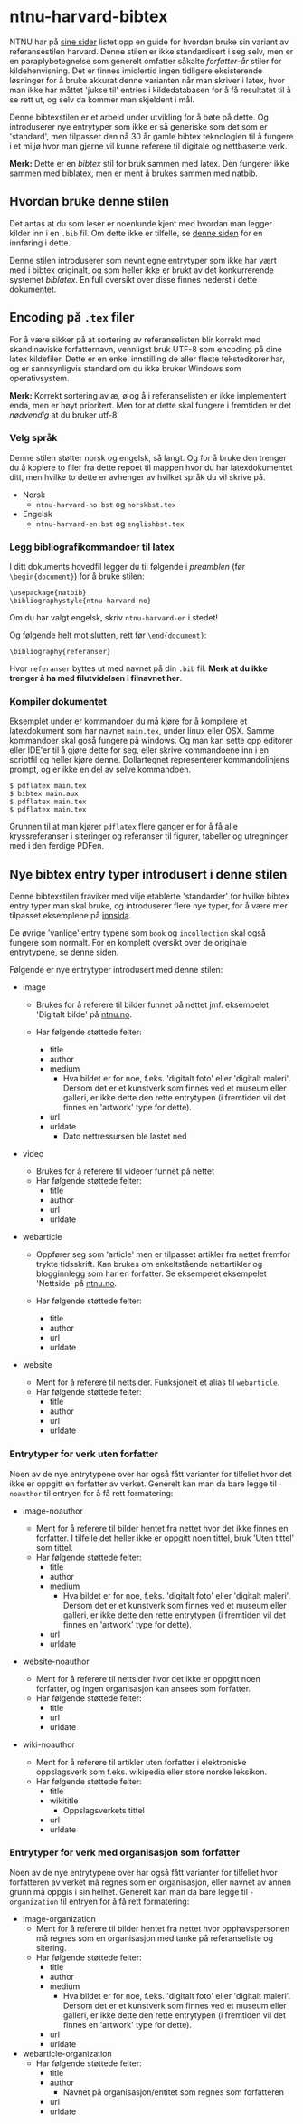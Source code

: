 # ntnu-harvard-bibtex

NTNU har på [sine sider](https://innsida.ntnu.no/wiki/-/wiki/Norsk/Bruke+og+referere+til+kilder) listet opp en guide for hvordan bruke sin variant av referansestilen harvard. Denne stilen er ikke standardisert i seg selv, men er en paraplybetegnelse som generelt omfatter såkalte *forfatter-år* stiler for kildehenvisning. Det er finnes imidlertid ingen tidligere eksisterende løsninger for å bruke akkurat denne varianten når man skriver i latex, hvor man ikke har måttet 'jukse til' entries i kildedatabasen for å få resultatet til å se rett ut, og selv da kommer man skjeldent i mål.

Denne bibtexstilen er et arbeid under utvikling for å bøte på dette. Og introduserer nye entrytyper som ikke er så generiske som det som er 'standard', men tilpasser den nå 30 år gamle bibtex teknologien til å fungere i et miljø hvor man gjerne vil kunne referere til digitale og nettbaserte verk.

**Merk:** Dette er en *bibtex* stil for bruk sammen med latex. Den fungerer ikke sammen med biblatex, men er ment å brukes sammen med natbib.


## Hvordan bruke denne stilen

Det antas at du som leser er noenlunde kjent med hvordan man legger kilder inn i en `.bib` fil. Om dette ikke er tilfelle, se [denne siden](https://www.latex-tutorial.com/tutorials/bibtex/) for en innføring i dette.

Denne stilen introduserer som nevnt egne entrytyper som ikke har vært med i bibtex originalt, og som heller ikke er brukt av det konkurrerende systemet *biblatex*. En full oversikt over disse finnes nederst i dette dokumentet.

## Encoding på `.tex` filer
For å være sikker på at sortering av referanselisten blir korrekt med skandinaviske forfatternavn, vennligst bruk UTF-8 som encoding på dine latex kildefiler. Dette er en enkel innstilling de aller fleste teksteditorer har, og er sannsynligvis standard om du ikke bruker Windows som operativsystem.

**Merk:** Korrekt sortering av æ, ø og å i referanselisten er ikke implementert enda, men er høyt prioritert. Men for at dette skal fungere i fremtiden er det *nødvendig* at du bruker utf-8.

### Velg språk
Denne stilen støtter norsk og engelsk, så langt. Og for å bruke den trenger du å kopiere to filer fra dette repoet til mappen hvor du har latexdokumentet ditt, men hvilke to dette er avhenger av hvilket språk du vil skrive på. 
- Norsk
    - `ntnu-harvard-no.bst` og `norskbst.tex`
- Engelsk
    - `ntnu-harvard-en.bst` og `englishbst.tex`

### Legg bibliografikommandoer til latex
I ditt dokuments hovedfil legger du til følgende i *preamblen* (før `\begin{document}`) for å bruke stilen:

    \usepackage{natbib}
    \bibliographystyle{ntnu-harvard-no}

Om du har valgt engelsk, skriv `ntnu-harvard-en` i stedet!

Og følgende helt mot slutten, rett før `\end{document}`:

    \bibliography{referanser}

Hvor `referanser` byttes ut med navnet på din `.bib` fil. **Merk at du ikke trenger å ha med filutvidelsen i filnavnet her**.

### Kompiler dokumentet
Eksemplet under er kommandoer du må kjøre for å kompilere et latexdokument som har navnet `main.tex`, under linux eller OSX. Samme kommandoer skal goså fungere på windows. Og man kan sette opp editorer eller IDE'er til å gjøre dette for seg, eller skrive kommandoene inn i en scriptfil og heller kjøre denne. Dollartegnet representerer kommandolinjens prompt, og er ikke en del av selve kommandoen.

    $ pdflatex main.tex
    $ bibtex main.aux
    $ pdflatex main.tex
    $ pdflatex main.tex

Grunnen til at man kjører `pdflatex` flere ganger er for å få alle kryssreferanser i siteringer og referanser til figurer, tabeller og utregninger med i den ferdige PDFen.


## Nye bibtex entry typer introdusert i denne stilen
Denne bibtexstilen fraviker med vilje etablerte 'standarder' for hvilke bibtex entry typer man skal bruke, og introduserer flere nye typer, for å være mer tilpasset eksemplene på [innsida](https://innsida.ntnu.no/wiki/-/wiki/Norsk/Bruke+referansestilen+Harvard).

De øvrige 'vanlige' entry typene som `book` og `incollection` skal også fungere som normalt. For en komplett oversikt over de originale entrytypene, se [denne siden](http://bib-it.sourceforge.net/help/fieldsAndEntryTypes.php).

Følgende er nye entrytyper introdusert med denne stilen:
- image
    - Brukes for å referere til bilder funnet på nettet jmf. eksempelet 'Digitalt bilde' på [ntnu.no](https://www.ntnu.no/viko/harvard-eksempler).

    - Har følgende støttede felter:
        - title
        - author
        - medium
            - Hva bildet er for noe, f.eks. 'digitalt foto' eller 'digitalt maleri'. Dersom det er et kunstverk som finnes ved et museum eller galleri, er ikke dette den rette entrytypen (i fremtiden vil det finnes en 'artwork' type for dette).
        - url
        - urldate
            - Dato nettressursen ble lastet ned

- video
    - Brukes for å referere til videoer funnet på nettet
    - Har følgende støttede felter:
        - title
        - author
        - url
        - urldate

- webarticle
    - Oppfører seg som 'article' men er tilpasset artikler fra nettet fremfor trykte tidsskrift. Kan brukes om enkeltstående nettartikler og blogginnlegg som har en forfatter. Se eksempelet eksempelet 'Nettside' på [ntnu.no](https://www.ntnu.no/viko/harvard-eksempler).

    - Har følgende støttede felter:
        - title
        - author
        - url
        - urldate

- website
    - Ment for å referere til nettsider. Funksjonelt et alias til `webarticle`.
    - Har følgende støttede felter:
        - title
        - author
        - url
        - urldate

### Entrytyper for verk uten forfatter
Noen av de nye entrytypene over har også fått varianter for tilfellet hvor det ikke er oppgitt en forfatter av verket. Generelt kan man da bare legge til `-noauthor` til entryen for å få rett formatering:

- image-noauthor
    - Ment for å referere til bilder hentet fra nettet hvor det ikke finnes en forfatter. I tilfelle det heller ikke er oppgitt noen tittel, bruk 'Uten tittel' som tittel.
    - Har følgende støttede felter:
        - title
        - author
        - medium
            - Hva bildet er for noe, f.eks. 'digitalt foto' eller 'digitalt maleri'. Dersom det er et kunstverk som finnes ved et museum eller galleri, er ikke dette den rette entrytypen (i fremtiden vil det finnes en 'artwork' type for dette).
        - url
        - urldate

- website-noauthor
    - Ment for å referere til nettsider hvor det ikke er oppgitt noen forfatter, og ingen organisasjon kan ansees som forfatter.
    - Har følgende støttede felter:
        - title
        - url
        - urldate

- wiki-noauthor
    - Ment for å referere til artikler uten forfatter i elektroniske oppslagsverk som f.eks. wikipedia eller store norske leksikon.
    - Har følgende støttede felter:
        - title
        - wikititle
            - Oppslagsverkets tittel
        - url
        - urldate

### Entrytyper for verk med organisasjon som forfatter
Noen av de nye entrytypene over har også fått varianter for tilfellet hvor forfatteren av verket må regnes som en organisasjon, eller navnet av annen grunn må oppgis i sin helhet. Generelt kan man da bare legge til `-organization` til entryen for å få rett formatering:

- image-organization
    - Ment for å referere til bilder hentet fra nettet hvor opphavspersonen må regnes som en organisasjon med tanke på referanseliste og sitering. 
    - Har følgende støttede felter:
        - title
        - author
        - medium
            - Hva bildet er for noe, f.eks. 'digitalt foto' eller 'digitalt maleri'. Dersom det er et kunstverk som finnes ved et museum eller galleri, er ikke dette den rette entrytypen (i fremtiden vil det finnes en 'artwork' type for dette).
        - url
        - urldate
- webarticle-organization
    - Har følgende støttede felter:
        - title
        - author
            - Navnet på organisasjon/entitet som regnes som forfatteren
        - url
        - urldate